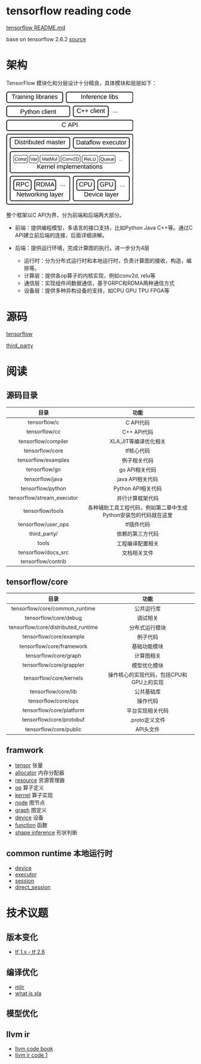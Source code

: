 tensorflow reading code
===
[tensorflow README.md](README.md)

base on tensorflow 2.6.2 [source](https://github.com/tensorflow/tensorflow/releases/tag/v2.6.2)

# 架构
TensorFlow 模块化和分层设计十分精良，具体模块和层层如下：

![](images/tf.png)

整个框架以C API为界，分为前端和后端两大部分。
* 前端：提供编程模型，多语言的接口支持，比如Python Java C++等。通过C API建立前后端的连接，后面详细讲解。

* 后端：提供运行环境，完成计算图的执行。进一步分为4层   
  * 运行时：分为分布式运行时和本地运行时，负责计算图的接收，构造，编排等。
  * 计算层：提供各op算子的内核实现，例如conv2d, relu等
  * 通信层：实现组件间数据通信，基于GRPC和RDMA两种通信方式
  * 设备层：提供多种异构设备的支持，如CPU GPU TPU FPGA等

# 源码
[tensorflow](tensorflow/README.md)

[third_party](third_party/README.md)

# 阅读

## 源码目录

| 目录 | 功能 |
| :----: | :----: |
| tensorflow/c | C API代码 |
| tensorflow/cc | C++ API代码 |
| tensorflow/compiler | XLA,JIT等编译优化相关 |
| tensorflow/core | tf核心代码|
| tensorflow/examples | 例子相关代码 |
| tensorflow/go | go API相关代码 |
| tensorflow/java | java API相关代码 |
| tensorflow/python | Python API相关代码 |
| tensorflow/stream_executor | 并行计算框架代码 |
| tensorflow/tools | 各种辅助工具工程代码，例如第二章中生成Python安装包的代码就在这里 |
| tensorflow/user_ops | tf插件代码 |
| third_party/ | 依赖的第三方代码 |
| tools | 工程编译配置相关| 
| tensorflow/docs_src | 文档相关文件 |
| tensorflow/contrib | |

## tensorflow/core


| 目录 | 功能 |
| :----: | :----: |
|tensorflow/core/common_runtime| 公共运行库|
| tensorflow/core/debug | 调试相关 |
| tensorflow/core/distributed_runtime| 分布式运行模块|
| tensorflow/core/example | 例子代码 |
| tensorflow/core/framework | 基础功能模块 |
| tensorflow/core/graph | 计算图相关 |
| tensorflow/core/grappler | 模型优化模块 |
| tensorflow/core/kernels | 操作核心的实现代码，包括CPU和GPU上的实现|
| tensorflow/core/lib | 公共基础库|
| tensorflow/core/ops | 操作代码 |
| tensorflow/core/platform | 平台实现相关代码 |
| tensorflow/core/protobuf | .proto定义文件 |
| tensorflow/core/public | API头文件|

## framwork

* [tensor](docs/framework_tensor.md) 张量
* [allocator](docs/framework_allocator.md) 内存分配器
* [resource](docs/framework_resource.md) 资源管理器
* [op](docs/framework_op.md) 算子定义
* [kernel](docs/framework_kernel.md) 算子实现
* [node](docs/framework_node.md) 图节点
* [graph](docs/framework_graph.md) 图定义
* [device](docs/framework_device.md) 设备
* [function](docs/framework_function.md) 函数
* [shape inference](docs/framework_shape_inference.md) 形状判断


## common runtime 本地运行时

* [device](docs/common_runtime_device.md)
* [executor](docs/common_runtime_executor.md)
* [session](docs/session.md)
* [direct_session](docs/common_runtime_direct_session.md)


# 技术议题

## 版本变化

* [tf 1.x - tf 2.6](docs/tf1x_tf26.md)
  
## 编译优化

* [mlir](tensorflow/compiler/mlir/README.md)
* [what is xla](docs/compiler/what_is_xla.md)

## 模型优化

## llvm ir

* [llvm code book](book/LLVM%20Cookbook.pdf)
* [llvm ir code 1](docs/llvm/llvm_ir_1.md)


